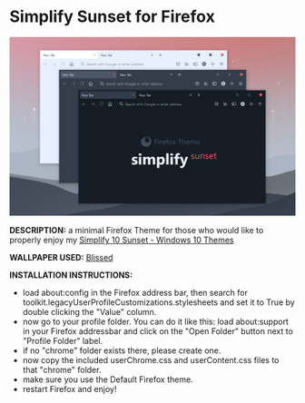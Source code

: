 # Simplify Sunset for Firefox

![Header](simplify_sunset_for_firefox_preview.png "Simplify Sunset for Firefox")

**DESCRIPTION:** a minimal Firefox Theme for those who would like to properly enjoy my [Simplify 10 Sunset - Windows 10 Themes](https://dpcdpc11.gumroad.com/l/EkfdS)

**WALLPAPER USED:** [Blissed](https://dpcdpc11.gumroad.com/l/rCUuT)

**INSTALLATION INSTRUCTIONS:**

- load about:config in the Firefox address bar, then search for toolkit.legacyUserProfileCustomizations.stylesheets and set it to True by double clicking the "Value" column.
- now go to your profile folder. You can do it like this: load about:support in your Firefox addressbar and click on the "Open Folder" button next to "Profile Folder" label.
- if no "chrome" folder exists there, please create one.
- now copy the included userChrome.css and userContent.css files to that "chrome" folder.
- make sure you use the Default Firefox theme.
- restart Firefox and enjoy!
